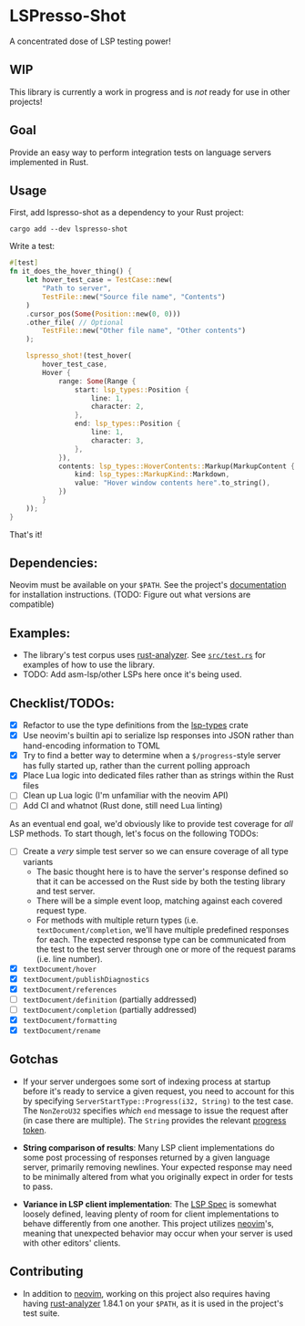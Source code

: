 # LSPresso-Shot

A concentrated dose of LSP testing power!

## WIP

This library is currently a work in progress and is *not* ready for use in other projects!

## Goal

Provide an easy way to perform integration tests on language servers implemented in Rust.

## Usage

First, add lspresso-shot as a dependency to your Rust project:

```shell
cargo add --dev lspresso-shot
```

Write a test:

```rust
#[test]
fn it_does_the_hover_thing() {
    let hover_test_case = TestCase::new(
        "Path to server",
        TestFile::new("Source file name", "Contents")
    )
    .cursor_pos(Some(Position::new(0, 0)))
    .other_file( // Optional
        TestFile::new("Other file name", "Other contents")
    );

    lspresso_shot!(test_hover(
        hover_test_case,
        Hover {
            range: Some(Range {
                start: lsp_types::Position {
                    line: 1,
                    character: 2,
                },
                end: lsp_types::Position {
                    line: 1,
                    character: 3,
                },
            }),
            contents: lsp_types::HoverContents::Markup(MarkupContent {
                kind: lsp_types::MarkupKind::Markdown,
                value: "Hover window contents here".to_string(),
            })
        }
    ));
}
```

That's it!

## Dependencies:

Neovim must be available on your `$PATH`. See the project's [documentation][nvim-install-docs]
for installation instructions. (TODO: Figure out what versions are compatible)

## Examples:

- The library's test corpus uses [rust-analyzer][rust-analyzer]. See [`src/test.rs`][repo-tests]
for examples of how to use the library.
- TODO: Add asm-lsp/other LSPs here once it's being used.

## Checklist/TODOs:

- [x] Refactor to use the type definitions from the [lsp-types](https://github.com/gluon-lang/lsp-types)
crate
- [x] Use neovim's builtin api to serialize lsp responses into JSON rather than
hand-encoding information to TOML
- [x] Try to find a better way to determine when a `$/progress`-style server has
fully started up, rather than the current polling approach
- [x] Place Lua logic into dedicated files rather than as strings within the Rust
files
- [ ] Clean up Lua logic (I'm unfamiliar with the neovim API)
- [ ] Add CI and whatnot (Rust done, still need Lua linting)

As an eventual end goal, we'd obviously like to provide test coverage for *all* LSP methods.
To start though, let's focus on the following TODOs:

- [ ] Create a *very* simple test server so we can ensure coverage of all type variants
    - The basic thought here is to have the server's response defined so that it can
      be accessed on the Rust side by both the testing library and test server.
    - There will be a simple event loop, matching against each covered request type.
    - For methods with multiple return types (i.e. `textDocument/completion`, we'll
      have multiple predefined responses for each. The expected response type can be communicated
      from the test to the test server through one or more of the request params (i.e.
      line number).
- [x] `textDocument/hover`
- [x] `textDocument/publishDiagnostics`
- [x] `textDocument/references`
- [ ] `textDocument/definition` (partially addressed)
- [ ] `textDocument/completion` (partially addressed)
- [x] `textDocument/formatting`
- [x] `textDocument/rename`

## Gotchas

- If your server undergoes some sort of indexing process at startup before it's ready
to service a given request, you need to account for this by specifying `ServerStartType::Progress(i32, String)`
to the test case. The `NonZeroU32` specifies *which* `end` message to issue the request
after (in case there are multiple). The `String` provides the relevant [progress token][progress-token].

- **String comparison of results**: Many LSP client implementations do some post processing
of responses returned by a given language server, primarily removing newlines. Your expected
response may need to be minimally altered from what you originally expect in order for tests
to pass.

- **Variance in LSP client implementation**: The [LSP Spec][lsp-spec] is somewhat loosely defined,
leaving plenty of room for client implementations to behave differently from one another. This
project utilizes [neovim][nvim-repo]'s, meaning that unexpected behavior may occur when your server
is used with other editors' clients.

## Contributing

- In addition to [neovim][nvim-repo], working on this project also requires having having
[rust-analyzer][rust-analyzer] 1.84.1 on your `$PATH`, as it is used in the project's test suite.

[lsp-spec]: https://microsoft.github.io/language-server-protocol/specifications/lsp/3.17/specification/
[progress-token]: https://microsoft.github.io/language-server-protocol/specifications/lsp/3.17/specification/#progress
[nvim-repo]: https://github.com/neovim/neovim
[nvim-install-docs]: https://github.com/neovim/neovim#install-from-source
[rust-analyzer]: https://github.com/rust-lang/rust-analyzer
[repo-tests]: https://github.com/WillLillis/lspresso-shot/blob/master/src/test.rs
